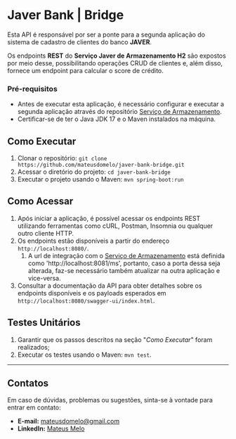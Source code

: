 # Javer Bank | Bridge

Esta API é responsável por ser a ponte para a segunda aplicação do sistema de cadastro de clientes do banco **JAVER**.

Os endpoints **REST** do **Serviço Javer de Armazenamento H2** são expostos por meio desse, possibilitando operações CRUD de clientes e, além disso, fornece um endpoint para calcular o score de crédito.

### Pré-requisitos
- Antes de executar esta aplicação, é necessário configurar e executar a segunda aplicação através do repositório [Serviço de Armazenamento](https://github.com/mateusdomelo/javer-bank-database).
- Certificar-se de ter o Java JDK 17 e o Maven instalados na máquina.

## Como Executar
1. Clonar o repositório: `git clone https://github.com/mateusdomelo/javer-bank-bridge.git`
2. Acessar o diretório do projeto: `cd javer-bank-bridge`
3. Executar o projeto usando o Maven: `mvn spring-boot:run`

## Como Acessar
1. Após iniciar a aplicação, é possível acessar os endpoints REST utilizando ferramentas como cURL, Postman, Insomnia ou qualquer outro cliente HTTP.
2. Os endpoints estão disponíveis a partir do endereço `http://localhost:8080/`.
   1. A url de integração com o [Serviço de Armazenamento](https://github.com/mateusdomelo/javer-bank-database) está definida como 'http://localhost:8081/ms', portanto, caso a porta dessa seja alterada, faz-se necessário também atualizar na outra aplicação e vice-versa.
3. Consultar a documentação da API para obter detalhes sobre os endpoints disponíveis e os payloads esperados em `http://localhost:8080/swagger-ui/index.html`.

## Testes Unitários

1. Garantir que os passos descritos na seção "_Como Executar_" foram realizados;
2. Executar os testes usando o Maven: `mvn test`.

---
## Contatos
Em caso de dúvidas, problemas ou sugestões, sinta-se à vontade para entrar em contato:

- **E-mail:** mateusdomelo@gmail.com
- **LinkedIn:** [Mateus Melo](https://www.linkedin.com/in/mateusdomelo/)